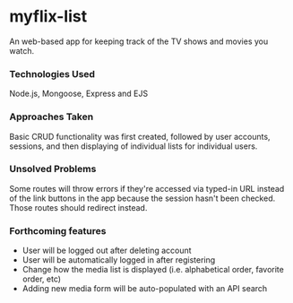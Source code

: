 # myflix-list
An web-based app for keeping track of the TV shows and movies you watch.

### Technologies Used
Node.js, Mongoose, Express and EJS

### Approaches Taken
Basic CRUD functionality was first created, followed by user accounts, sessions, and then displaying of individual lists for individual users. 

### Unsolved Problems 
Some routes will throw errors if they're accessed via typed-in URL instead of the link buttons in the app because the session hasn't been checked. Those routes should redirect instead.

### Forthcoming features
- User will be logged out after deleting account
- User will be automatically logged in after registering
- Change how the media list is displayed (i.e. alphabetical order, favorite order, etc)
- Adding new media form will be auto-populated with an API search
